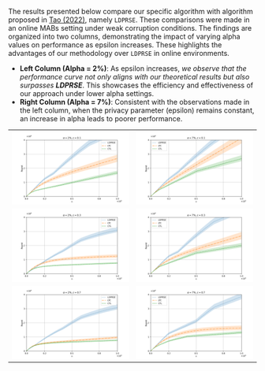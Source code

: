 The results presented below compare our specific algorithm with algorithm proposed in [Tao (2022)](https://proceedings.mlr.press/v151/tao22a.html), namely `LDPRSE`. These comparisons were made in an online MABs setting under weak corruption conditions. The findings are organized into two columns, demonstrating the impact of varying alpha values on performance as epsilon increases.
These highlights the advantages of our methodology over `LDPRSE` in online environments.

- **Left Column (Alpha = 2%)**: As epsilon increases, _we observe that the performance curve not only aligns with our theoretical results but also surpasses **LDPRSE**_. This showcases the efficiency and effectiveness of our approach under lower alpha settings.
- **Right Column (Alpha = 7%)**: Consistent with the observations made in the left column, when the privacy parameter (epsilon) remains constant, an increase in alpha leads to poorer performance. 

<table>
  <tr>
    <td><img src="pics/a2e1.png" alt="Alt text 1" width="100%"></td>
    <td><img src="pics/a7e1.png" alt="Alt text 2" width="100%"></td>
  </tr>
  <tr>
    <td><img src="pics/a2e3.png" alt="Alt text 4" width="100%"></td>
    <td><img src="pics/a7e3.png" alt="Alt text 5" width="100%"></td>
  </tr>
  <tr>
    <td><img src="pics/a2e7.png" alt="Alt text 3" width="100%"></td>
    <td><img src="pics/a7e7.png" alt="Alt text 6" width="100%"></td>
  </tr>
</table>

